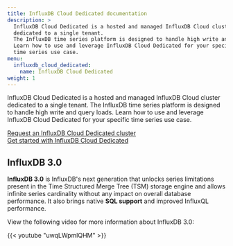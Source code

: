 ```yaml
---
title: InfluxDB Cloud Dedicated documentation
description: >
  InfluxDB Cloud Dedicated is a hosted and managed InfluxDB Cloud cluster
  dedicated to a single tenant.
  The InfluxDB time series platform is designed to handle high write and query loads.
  Learn how to use and leverage InfluxDB Cloud Dedicated for your specific
  time series use case.
menu:
  influxdb_cloud_dedicated:
    name: InfluxDB Cloud Dedicated
weight: 1
---
```


InfluxDB Cloud Dedicated is a hosted and managed InfluxDB Cloud cluster
dedicated to a single tenant.
The InfluxDB time series platform is designed to handle high write and query loads.
Learn how to use and leverage InfluxDB Cloud Dedicated for your specific
time series use case.

<a class="btn" href="{{< cta-link >}}">Request an InfluxDB Cloud Dedicated cluster</a>  
<a class="btn" href="/influxdb/cloud-dedicated/get-started/">Get started with InfluxDB Cloud Dedicated</a>

## InfluxDB 3.0

**InfluxDB 3.0** is InfluxDB's next generation that unlocks series
limitations present in the Time Structured Merge Tree (TSM) storage engine and
allows infinite series cardinality without any impact on overall database performance.
It also brings native **SQL support** and improved InfluxQL performance.

View the following video for more information about InfluxDB 3.0:

{{< youtube "uwqLWpmlQHM" >}}
